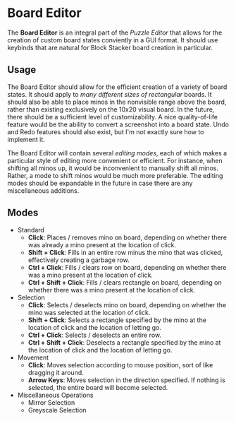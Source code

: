 # Board Editor

The **Board Editor** is an integral part of the *Puzzle Editor* that allows for the creation of custom board states conviently in a GUI format. It should use keybinds that are natural for Block Stacker board creation in particular.

## Usage

The Board Editor should allow for the efficient creation of a variety of board states. It should apply to *many different sizes of rectangular* boards. It should also be able to place minos in the nonvisible range above the board, rather than existing exclusively on the 10x20 visual board. In the future, there should be a sufficient level of customizability. A nice quality-of-life feature would be the ability to convert a screenshot into a board state. Undo and Redo features should also exist, but I'm not exactly sure how to implement it.

The Board Editor will contain several *editing modes*, each of which makes a particular style of editing more convenient or efficient. For instance, when shifting all minos up, it would be inconvenient to manually shift all minos. Rather, a mode to shift minos would be much more preferable. The editing modes should be expandable in the future in case there are any miscellaneous additions.

## Modes

- Standard
  - **Click**: Places / removes mino on board, depending on whether there was already a mino present at the location of click.
  - **Shift + Click**: Fills in an entire row minus the mino that was clicked, effectively creating a garbage row.
  - **Ctrl + Click**: Fills / clears row on board, depending on whether there was a mino present at the location of click.
  - **Ctrl + Shift + Click**: Fills / clears rectangle on board, depending on whether there was a mino present at the location of click.
- Selection
  - **Click**: Selects / deselects mino on board, depending on whether the mino was selected at the location of click.
  - **Shift + Click**: Selects a rectangle specified by the mino at the location of click and the location of letting go.
  - **Ctrl + Click**: Selects / deselects an entire row.
  - **Ctrl + Shift + Click**: Deselects a rectangle specified by the mino at the location of click and the location of letting go.
- Movement
  - **Click**: Moves selection according to mouse position, sort of like dragging it around.
  - **Arrow Keys**: Moves selection in the direction specified. If nothing is selected, the entire board will become selected.
- Miscellaneous Operations
  - Mirror Selection
  - Greyscale Selection
